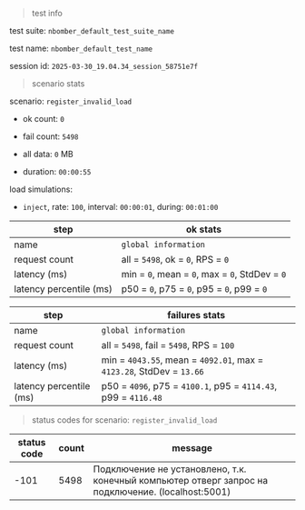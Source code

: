 > test info



test suite: `nbomber_default_test_suite_name`

test name: `nbomber_default_test_name`

session id: `2025-03-30_19.04.34_session_58751e7f`

> scenario stats



scenario: `register_invalid_load`

  - ok count: `0`

  - fail count: `5498`

  - all data: `0` MB

  - duration: `00:00:55`

load simulations:

  - `inject`, rate: `100`, interval: `00:00:01`, during: `00:01:00`

|step|ok stats|
|---|---|
|name|`global information`|
|request count|all = `5498`, ok = `0`, RPS = `0`|
|latency (ms)|min = `0`, mean = `0`, max = `0`, StdDev = `0`|
|latency percentile (ms)|p50 = `0`, p75 = `0`, p95 = `0`, p99 = `0`|


|step|failures stats|
|---|---|
|name|`global information`|
|request count|all = `5498`, fail = `5498`, RPS = `100`|
|latency (ms)|min = `4043.55`, mean = `4092.01`, max = `4123.28`, StdDev = `13.66`|
|latency percentile (ms)|p50 = `4096`, p75 = `4100.1`, p95 = `4114.43`, p99 = `4116.48`|


> status codes for scenario: `register_invalid_load`



|status code|count|message|
|---|---|---|
|-101|5498|Подключение не установлено, т.к. конечный компьютер отверг запрос на подключение. (localhost:5001)|


